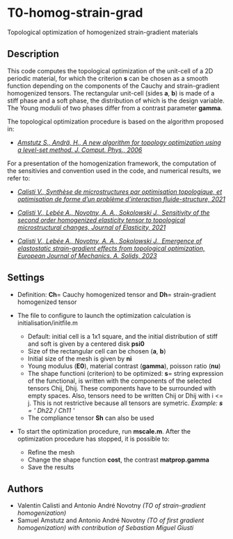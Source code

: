 # T0-homog-strain-grad 


Topological optimization of homogenized strain-gradient materials


## Description 


This code computes the topological optimization of the unit-cell of a 2D periodic material, for which the criterion **s** can be chosen as a smooth function depending on the components of the Cauchy and strain-gradient homogenized tensors.
The rectangular unit-cell (sides **a**, **b**) is made of a stiff phase and a soft phase, the distribution of which is the design variable. 
The Young modulii of two phases differ from a contrast parameter **gamma**.


The topological optimization procedure is based on the algorithm proposed in:

*  _[Amstutz S., Andrä, H., A new algorithm for topology optimization using a
level-set method. J. Comput. Phys., 2006](https://www.sciencedirect.com/science/article/pii/S0021999105005656)_
  

For a presentation of the homogenization framework, the computation of the sensitivies and convention used in the code, and numerical results, we refer to:

* _[Calisti V., Synthèse de microstructures par optimisation topologique, et optimisation de forme d’un problème d’interaction fluide-structure, 2021](https://hal.univ-lorraine.fr/tel-03598154)_

* _[Calisti V., Lebée A., Novotny, A. A., Sokolowski J., Sensitivity of the second order homogenized elasticity tensor to topological microstructural changes, Journal of Elasticity, 2021](https://link.springer.com/article/10.1007/s10659-021-09836-6)_

* _[Calisti V., Lebée A., Novotny, A. A., Sokolowski J., Emergence of elastostatic strain-gradient effects from topological optimization, European Journal of Mechanics. A. Solids, 2023](https://link.springer.com/article/10.1007/s10659-021-09836-6)_



## Settings

* Definition: **Ch**= Cauchy homogenized tensor and **Dh**= strain-gradient homogenized tensor

* The file to configure to launch the optimization calculation is initialisation/initfile.m
  - Default: initial cell is a 1x1 square, and the initial distribution of stiff and soft is given by a centered disk **psi0**
  - Size of the rectangular cell can be chosen (**a**, **b**) 
  - Initial size of the mesh is given by **ni**
  - Young modulus (**E0**), material contrast (**gamma**), poisson ratio (**nu**)
  - The shape functioni (criterion) to be optimized:
      **s**= string expression of the functional, is written with the components
      of the selected tensors Chij, Dhij. 
      These components have to be surrounded with empty spaces. 
      Also, tensors need to be written Chij or Dhij with i <= j. 
      This is not restrictive because all tensors are symetric.
      _Example: **s** = ' Dh22 / Ch11  '_
  - The compliance tensor **Sh** can also be used

* To start the optimization procedure, run **mscale.m**. After the optimization procedure has stopped, it is possible to: 
  - Refine the mesh 
  - Change the shape function **cost**, the contrast **matprop.gamma** 
  - Save the results

## Authors

* Valentin Calisti and Antonio André Novotny  _(TO of strain-gradient homogenization)_
* Samuel Amstutz and Antonio André Novotny _(TO of first gradient homogenization) with contribution of Sebastian Miguel Giusti_ 
  


